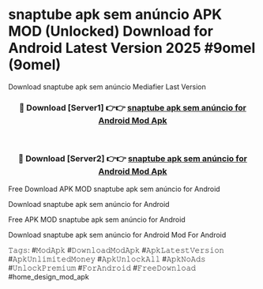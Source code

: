 # snaptube apk sem anúncio APK MOD (Unlocked) Download for Android Latest Version 2025 #9omel (9omel)
Download snaptube apk sem anúncio Mediafier Last Version

<div align="center">
<h3>🔴 Download [Server1] 👉👉 <a href="https://app.mediaupload.pro?title=snaptube_apk_sem_anúncio&ref=24F">snaptube apk sem anúncio for Android Mod Apk</a></h3><br>

<h3>🔴 Download [Server2] 👉👉 <a href="https://app.mediaupload.pro?title=snaptube_apk_sem_anúncio&ref=24F">snaptube apk sem anúncio for Android Mod Apk</a></h3>
</div>


Free Download APK MOD snaptube apk sem anúncio for Android

Download snaptube apk sem anúncio for Android 

Free APK MOD snaptube apk sem anúncio for Android 

Download snaptube apk sem anúncio for Android Mod For Android

𝚃𝚊𝚐𝚜: #𝙼𝚘𝚍𝙰𝚙𝚔 #𝙳𝚘𝚠𝚗𝚕𝚘𝚊𝚍𝙼𝚘𝚍𝙰𝚙𝚔 #𝙰𝚙𝚔𝙻𝚊𝚝𝚎𝚜𝚝𝚅𝚎𝚛𝚜𝚒𝚘𝚗 #𝙰𝚙𝚔𝚄𝚗𝚕𝚒𝚖𝚒𝚝𝚎𝚍𝙼𝚘𝚗𝚎𝚢 #𝙰𝚙𝚔𝚄𝚗𝚕𝚘𝚌𝚔𝙰𝚕𝚕 #𝙰𝚙𝚔𝙽𝚘𝙰𝚍𝚜 #𝚄𝚗𝚕𝚘𝚌𝚔𝙿𝚛𝚎𝚖𝚒𝚞𝚖 #𝙵𝚘𝚛𝙰𝚗𝚍𝚛𝚘𝚒𝚍 #𝙵𝚛𝚎𝚎𝙳𝚘𝚠𝚗𝚕𝚘𝚊𝚍 #home_design_mod_apk